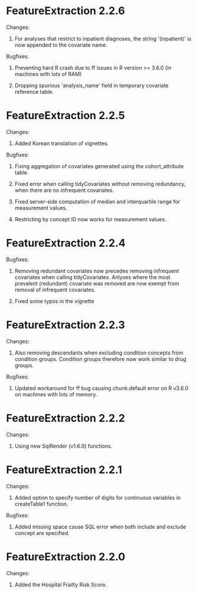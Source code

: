 FeatureExtraction 2.2.6
=======================

Changes:

1. For analyses that restrict to inpatient diagnoses, the string '(inpatient)' is now appended to the covariate name.

Bugfixes: 

1. Preventing hard R crash due to ff issues in R version >= 3.6.0 (in machines with lots of RAM)

2. Dropping spurious 'analysis_name' field in temporary covariate reference table.

FeatureExtraction 2.2.5
=======================

Changes:

1. Added Korean translation of vignettes.

Bugfixes:

1. Fixing aggregation of covariates generated using the cohort_attribute table.

2. Fixed error when calling tidyCovariates without removing redundancy, when there are no infrequent covariates.

3. Fixed server-side computation of median and interquartile range for measurement values.

4. Restricting by concept ID now works for measurement values.

FeatureExtraction 2.2.4
=======================

Bugfixes:

1. Removing redundant covariates now precedes removing infrequent covariates when calling tidyCovariates. Anlyses where the most prevalent (redundant) covariate was removed are now exempt from removal of infrequent covariates.

2. Fixed some typos in the vignette


FeatureExtraction 2.2.3
=======================

Changes:

1. Also removing descendants when excluding condition concepts from condition groups. Condition groups therefore now work similar to drug groups.

Bugfixes:

1. Updated workaround for ff bug causing chunk.default error on R v3.6.0 on machines with lots of memory.


FeatureExtraction 2.2.2
=======================

Changes:

1. Using new SqlRender (v1.6.0) functions.


FeatureExtraction 2.2.1
=======================

Changes:

1. Added option to specify number of digits for continuous variables in createTable1 function.

Bugfixes:

1. Added missing space cause SQL error when both include and exclude concept are specified.


FeatureExtraction 2.2.0
=======================

Changes:

1. Added the Hospital Frailty Risk Score.
